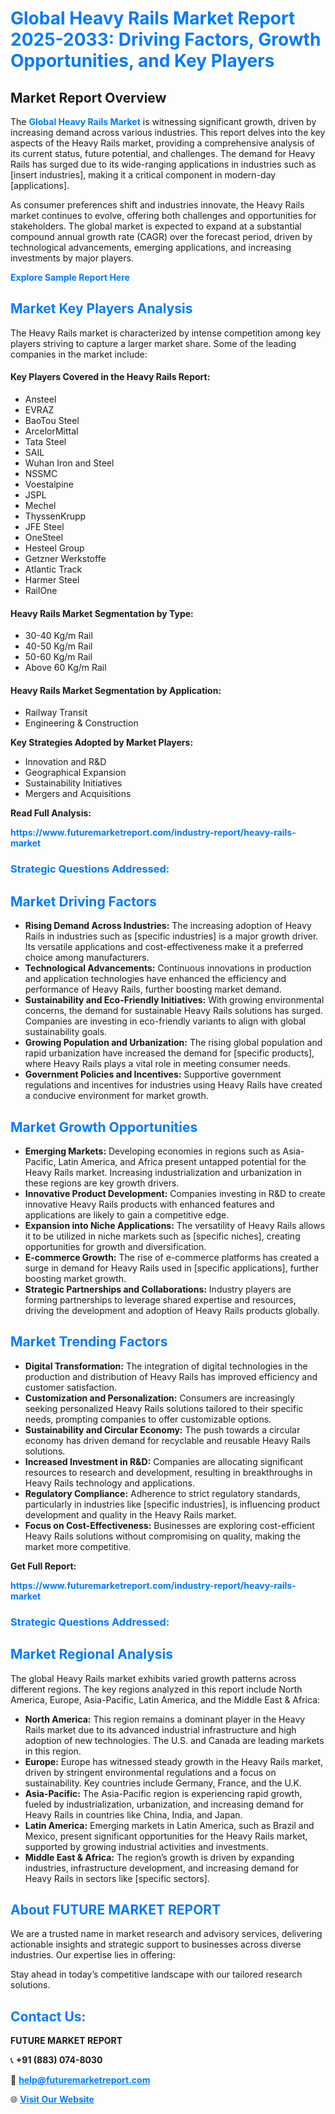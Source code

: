 <h1 style="color: #007BFF;">Global Heavy Rails Market Report 2025-2033: Driving Factors, Growth Opportunities, and Key Players</h1>

<section id="overview">
<h2>Market Report Overview</h2>
<p>The <a href="https://www.futuremarketreport.com/industry-report/heavy-rails-market" style="color: #007BFF; text-decoration: none;"><strong>Global Heavy Rails Market</strong></a> is witnessing significant growth, driven by increasing demand across various industries. This report delves into the key aspects of the Heavy Rails market, providing a comprehensive analysis of its current status, future potential, and challenges. The demand for Heavy Rails has surged due to its wide-ranging applications in industries such as [insert industries], making it a critical component in modern-day [applications].</p>
<p>As consumer preferences shift and industries innovate, the Heavy Rails market continues to evolve, offering both challenges and opportunities for stakeholders. The global market is expected to expand at a substantial compound annual growth rate (CAGR) over the forecast period, driven by technological advancements, emerging applications, and increasing investments by major players.</p>
</section>

<section id="overview">
<p><a href="https://www.futuremarketreport.com/request-sample/reportId=59843" style="color: #007BFF; text-decoration: none;"><strong>Explore Sample Report Here</strong></a></p>
</section>

<section id="key-players">
<h2 style="color: #007BFF;">Market Key Players Analysis</h2>
<p>The Heavy Rails market is characterized by intense competition among key players striving to capture a larger market share. Some of the leading companies in the market include:</p>
<h4>Key Players Covered in the Heavy Rails Report:</h4>
<ul><li>Ansteel</li><li>EVRAZ</li><li>BaoTou Steel</li><li>ArcelorMittal</li><li>Tata Steel</li><li>SAIL</li><li>Wuhan Iron and Steel</li><li>NSSMC</li><li>Voestalpine</li><li>JSPL</li><li>Mechel</li><li>ThyssenKrupp</li><li>JFE Steel</li><li>OneSteel</li><li>Hesteel Group</li><li>Getzner Werkstoffe</li><li>Atlantic Track</li><li>Harmer Steel</li><li>RailOne</li></ul>
<h4>Heavy Rails Market Segmentation by Type:</h4>
<ul><li>30-40 Kg/m Rail</li><li>40-50 Kg/m Rail</li><li>50-60 Kg/m Rail</li><li>Above 60 Kg/m Rail</li></ul>

<h4>Heavy Rails Market Segmentation by Application:</h4>
<ul><li>Railway Transit</li><li>Engineering &amp; Construction</li></ul>
<p><strong>Key Strategies Adopted by Market Players:</strong></p>
<ul>
<li>Innovation and R&D</li>
<li>Geographical Expansion</li>
<li>Sustainability Initiatives</li>
<li>Mergers and Acquisitions</li>
</ul>
</section>

<section>
<p><strong>Read Full Analysis: </strong></p><a href="https://www.futuremarketreport.com/industry-report/heavy-rails-market" style="color: #007BFF; text-decoration: none;"><strong>https://www.futuremarketreport.com/industry-report/heavy-rails-market</strong></a>
<h3 style="color: #007BFF;">Strategic Questions Addressed:</h3>
</section>

<section id="driving-factors">
<h2 style="color: #007BFF;">Market Driving Factors</h2>
<ul>
<li><strong>Rising Demand Across Industries:</strong> The increasing adoption of Heavy Rails in industries such as [specific industries] is a major growth driver. Its versatile applications and cost-effectiveness make it a preferred choice among manufacturers.</li>
<li><strong>Technological Advancements:</strong> Continuous innovations in production and application technologies have enhanced the efficiency and performance of Heavy Rails, further boosting market demand.</li>
<li><strong>Sustainability and Eco-Friendly Initiatives:</strong> With growing environmental concerns, the demand for sustainable Heavy Rails solutions has surged. Companies are investing in eco-friendly variants to align with global sustainability goals.</li>
<li><strong>Growing Population and Urbanization:</strong> The rising global population and rapid urbanization have increased the demand for [specific products], where Heavy Rails plays a vital role in meeting consumer needs.</li>
<li><strong>Government Policies and Incentives:</strong> Supportive government regulations and incentives for industries using Heavy Rails have created a conducive environment for market growth.</li>
</ul>
</section>

<section id="growth-opportunities">
<h2 style="color: #007BFF;">Market Growth Opportunities</h2>
<ul>
<li><strong>Emerging Markets:</strong> Developing economies in regions such as Asia-Pacific, Latin America, and Africa present untapped potential for the Heavy Rails market. Increasing industrialization and urbanization in these regions are key growth drivers.</li>
<li><strong>Innovative Product Development:</strong> Companies investing in R&D to create innovative Heavy Rails products with enhanced features and applications are likely to gain a competitive edge.</li>
<li><strong>Expansion into Niche Applications:</strong> The versatility of Heavy Rails allows it to be utilized in niche markets such as [specific niches], creating opportunities for growth and diversification.</li>
<li><strong>E-commerce Growth:</strong> The rise of e-commerce platforms has created a surge in demand for Heavy Rails used in [specific applications], further boosting market growth.</li>
<li><strong>Strategic Partnerships and Collaborations:</strong> Industry players are forming partnerships to leverage shared expertise and resources, driving the development and adoption of Heavy Rails products globally.</li>
</ul>
</section>

<section id="trending-factors">
<h2 style="color: #007BFF;">Market Trending Factors</h2>
<ul>
<li><strong>Digital Transformation:</strong> The integration of digital technologies in the production and distribution of Heavy Rails has improved efficiency and customer satisfaction.</li>
<li><strong>Customization and Personalization:</strong> Consumers are increasingly seeking personalized Heavy Rails solutions tailored to their specific needs, prompting companies to offer customizable options.</li>
<li><strong>Sustainability and Circular Economy:</strong> The push towards a circular economy has driven demand for recyclable and reusable Heavy Rails solutions.</li>
<li><strong>Increased Investment in R&D:</strong> Companies are allocating significant resources to research and development, resulting in breakthroughs in Heavy Rails technology and applications.</li>
<li><strong>Regulatory Compliance:</strong> Adherence to strict regulatory standards, particularly in industries like [specific industries], is influencing product development and quality in the Heavy Rails market.</li>
<li><strong>Focus on Cost-Effectiveness:</strong> Businesses are exploring cost-efficient Heavy Rails solutions without compromising on quality, making the market more competitive.</li>
</ul>
</section>

<section>
<p><strong>Get Full Report: </strong></p><a href="https://www.futuremarketreport.com/industry-report/heavy-rails-market" style="color: #007BFF; text-decoration: none;"><strong>https://www.futuremarketreport.com/industry-report/heavy-rails-market</strong></a>
<h3 style="color: #007BFF;">Strategic Questions Addressed:</h3>
</section>


<section id="regional-analysis">
<h2 style="color: #007BFF;">Market Regional Analysis</h2>
<p>The global Heavy Rails market exhibits varied growth patterns across different regions. The key regions analyzed in this report include North America, Europe, Asia-Pacific, Latin America, and the Middle East & Africa:</p>
<ul>
<li><strong>North America:</strong> This region remains a dominant player in the Heavy Rails market due to its advanced industrial infrastructure and high adoption of new technologies. The U.S. and Canada are leading markets in this region.</li>
<li><strong>Europe:</strong> Europe has witnessed steady growth in the Heavy Rails market, driven by stringent environmental regulations and a focus on sustainability. Key countries include Germany, France, and the U.K.</li>
<li><strong>Asia-Pacific:</strong> The Asia-Pacific region is experiencing rapid growth, fueled by industrialization, urbanization, and increasing demand for Heavy Rails in countries like China, India, and Japan.</li>
<li><strong>Latin America:</strong> Emerging markets in Latin America, such as Brazil and Mexico, present significant opportunities for the Heavy Rails market, supported by growing industrial activities and investments.</li>
<li><strong>Middle East & Africa:</strong> The region’s growth is driven by expanding industries, infrastructure development, and increasing demand for Heavy Rails in sectors like [specific sectors].</li>
</ul>
</section>

<footer>
<h2 style="color: #007BFF;">About FUTURE MARKET REPORT</h2>
<p>We are a trusted name in market research and advisory services, delivering actionable insights and strategic support to businesses across diverse industries. Our expertise lies in offering:</p>

<p>Stay ahead in today’s competitive landscape with our tailored research solutions.</p>

<h2 style="color: #007BFF;">Contact Us:</h2>
<p><strong>FUTURE MARKET REPORT</strong></p>
<p>📞 <strong>+91 (883) 074-8030</strong></p>
<p>📧 <strong><a href="mailto:help@futuremarketreport.com" style="color: #007BFF;">help@futuremarketreport.com</a></strong></p>
<p>🌐 <strong><a href="https://www.futuremarketreport.com/" style="color: #007BFF;">Visit Our Website</a></strong></p>
</footer>